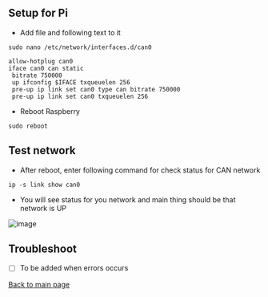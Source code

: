 ## Setup for Pi
*  Add file and following text to it
```
sudo nano /etc/network/interfaces.d/can0
```
```
allow-hotplug can0
iface can0 can static
 bitrate 750000
 up ifconfig $IFACE txqueuelen 256
 pre-up ip link set can0 type can bitrate 750000
 pre-up ip link set can0 txqueuelen 256
```
*  Reboot Raspberry
```
sudo reboot
```
## Test network
* After reboot, enter following command for check status for CAN network
```
ip -s link show can0
```
* You will see status for you network and main thing should be that network is UP

![image](https://user-images.githubusercontent.com/5571703/210180595-0690bb0d-23ce-46ba-a845-174b16eb1bfb.png)

## Troubleshoot
* [ ] To be added when errors occurs

[Back to main page](README.md)
